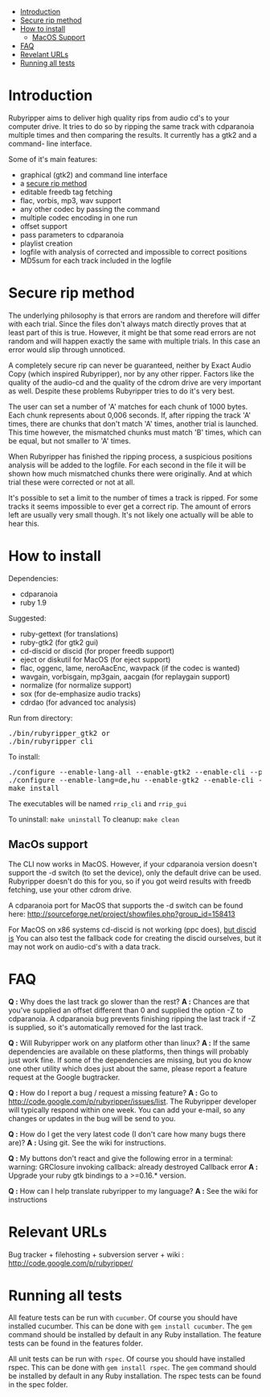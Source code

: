 * [Introduction](#Introduction)
* [Secure rip method](#Secure-rip-method)
* [How to install](#How-to-install)
  * [MacOS Support](#MacOS-support)
* [FAQ](#FAQ)
* [Revelant URLs](#Relevant-urls)
* [Running all tests](#Running-all-tests)


# Introduction<a name="Introduction"></a>

Rubyripper aims to deliver high quality rips from audio cd's to your computer
drive. It tries to do so by ripping the same track with cdparanoia multiple
times and then comparing the results. It currently has a gtk2 and a command-
line interface.

Some of it's main features:
* graphical (gtk2) and command line interface
* a [secure rip method](#Secure-rip-method)
* editable freedb tag fetching
* flac, vorbis, mp3, wav support
* any other codec by passing the command
* multiple codec encoding in one run
* offset support
* pass parameters to cdparanoia
* playlist creation
* logfile with analysis of corrected and impossible to correct positions
* MD5sum for each track included in the logfile


# Secure rip method<a name="Secure-rip-method"></a>

The underlying philosophy is that errors are random and therefore will differ
with each trial. Since the files don't always match directly proves that at
least part of this is true. However, it might be that some read errors are not
random and will happen exactly the same with multiple trials. In this case an
error would slip through unnoticed.

A completely secure rip can never be guaranteed, neither by Exact Audio Copy
(which inspired Rubyripper), nor by any other ripper. Factors like the
quality of the audio-cd and the quality of the cdrom drive are very important
as well. Despite these problems Rubyripper tries to do it's very best.

The user can set a number of 'A' matches for each chunk of 1000 bytes. Each
chunk represents about 0,006 seconds. If, after ripping the track 'A' times,
there are chunks that don't match 'A' times, another trial is launched. This
time however, the mismatched chunks must match 'B' times, which can be equal,
but not smaller to 'A' times.

When Rubyripper has finished the ripping process, a suspicious positions
analysis will be added to the logfile. For each second in the file it will
be shown how much mismatched chunks there were originally. And at which trial
these were corrected or not at all.

It's possible to set a limit to the number of times a track is ripped. For some
tracks it seems impossible to ever get a correct rip. The amount of errors left
are usually very small though. It's not likely one actually will be able to
hear this.


# How to install<a name="How-to-install"></a>

Dependencies:
* cdparanoia
* ruby 1.9

Suggested:
* ruby-gettext (for translations)
* ruby-gtk2 (for gtk2 gui)
* cd-discid or discid (for proper freedb support)
* eject or diskutil for MacOS (for eject support)
* flac, oggenc, lame, neroAacEnc, wavpack (if the codec is wanted)
* wavgain, vorbisgain, mp3gain, aacgain (for replaygain support)
* normalize (for normalize support)
* sox (for de-emphasize audio tracks)
* cdrdao (for advanced toc analysis)

Run from directory:
<pre>
./bin/rubyripper_gtk2 or 
./bin/rubyripper_cli
</pre>

To install:
<pre>
./configure --enable-lang-all --enable-gtk2 --enable-cli --prefix=/usr or
./configure --enable-lang=de,hu --enable-gtk2 --enable-cli --prefix=/usr
make install
</pre>

The executables will be named `rrip_cli` and `rrip_gui`

To uninstall: `make uninstall`
To cleanup: `make clean`


## MacOs support<a name="MacOS-support"></a>

The CLI now works in MacOS. However, if your cdparanoia version
doesn't support the -d switch (to set the device), only the default
drive can be used. Rubyripper doesn't do this for you, so if you got
weird results with freedb fetching, use your other cdrom drive.

A cdparanoia port for MacOS that supports the -d switch can be found here:
http://sourceforge.net/project/showfiles.php?group_id=158413

For MacOS on x86 systems cd-discid is not working (ppc does), [but discid is](http://discid.sourceforge.net/)
You can also test the fallback code for creating the discid ourselves,
but it may not work on audio-cd's with a data track.


# FAQ<a name="FAQ"></a>

**Q :** Why does the last track go slower than the rest?
**A :** Chances are that you've supplied an offset different than 0 and supplied the
option -Z to cdparanoia. A cdparanoia bug prevents finishing ripping the last
track if -Z is supplied, so it's automatically removed for the last track.

**Q :** Will Rubyripper work on any platform other than linux?
**A :** If the same dependencies are available on these platforms, then things will
probably just work fine. If some of the dependencies are missing, but you do
know one other utility which does just about the same, please report a
feature request at the Google bugtracker.

**Q :** How do I report a bug / request a missing feature?
**A :** Go to http://code.google.com/p/rubyripper/issues/list. The Rubyripper
developer will typically respond within one week. You can add your e-mail,
so any changes or updates in the bug will be send to you.

**Q :** How do I get the very latest code (I don't care how many bugs there are)?
**A :** Using git. See the wiki for instructions.

**Q :** My buttons don't react and give the following error in a terminal:
warning: GRClosure invoking callback: already destroyed Callback error
**A :** Upgrade your ruby gtk bindings to a >=0.16.* version.

**Q :** How can I help translate rubyripper to my language?
**A :** See the wiki for instructions


# Relevant URLs<a name="Relevant-urls"></a>

Bug tracker + filehosting + subversion server + wiki :
http://code.google.com/p/rubyripper/


# Running all tests<a name="Running-all-tests"></a>
All feature tests can be run with `cucumber`. Of course you should have
installed cucumber. This can be done with `gem install cucumber`. The
`gem` command should be installed by default in any Ruby installation.
The feature tests can be found in the features folder.

All unit tests can be run with `rspec`. Of course you should have
installed rspec. This can be done with `gem install rspec`. The
`gem` command should be installed by default in any Ruby installation.
The rspec tests can be found in the spec folder.
